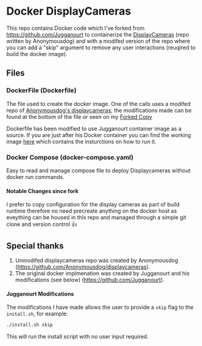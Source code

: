 # Docker DisplayCameras

This repo contains Docker code which I've forked from https://github.com/Jugganourt to containerize the [DisplayCameras](https://github.com/Anonymousdog/displaycameras) (repo written by Anonymousdog) and
 with a modifed version of the repo where you can add a "skip" argument to remove any user interactions (reuqired to build the docker image).

## Files

### DockerFile (Dockerfile)

The file used to create the docker image. One of the calls uses a modifed repo of [Anonymousdog's
displaycameras](https://github.com/Anonymousdog/displaycameras); the modifications made can be found at the bottom of the file or seen on my [Forked Copy](https://github.com/Jugganourt/displaycameras)

Dockerfile has been modified to use Jugganourt container image as a source. 
 If you are just after his Docker container you can find the working image [here](https://hub.docker.com/repository/docker/jugganourt/displaycameras/general) which contains the insturctions on how to run it.

### Docker Compose (docker-compose.yaml)

Easy to read and manage compose file to deploy Displaycameras without docker run commands. 

#### Notable Changes since fork

I prefer to copy configuration for the display cameras as part of build runtime therefore no need precreate anything on the docker host as eveything can be housed in this repo and managed through a simple git clone and version control :thumbsup:

## Special thanks

1. Unmodifed displaycameras repo was created by Anonymousdog (https://github.com/Anonymousdog/displaycameras).
2. The original docker implmenation was created by Jugganourt and his modifications (see below) (https://github.com/Jugganourt).

#### Jugganourt Modifications

The modifications I have made allows the user to provide a `skip` flag to the `install.sh`, for example:

```bash
./install.sh skip
```

This will run the install script with no user input required.
